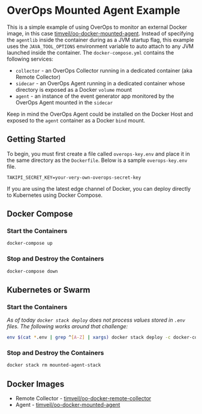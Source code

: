 # OverOps Mounted Agent Example
This is a simple example of using OverOps to monitor an external Docker image, in this case [timveil/oo-docker-mounted-agent](https://hub.docker.com/r/timveil/oo-docker-mounted-agent/).  Instead of specifying the `agentlib` inside the container during as a JVM startup flag, this example uses the `JAVA_TOOL_OPTIONS` environment variable to auto attach to any JVM launched inside the container.  The `docker-compose.yml` contains the following services:
* `collector` - an OverOps Collector running in a dedicated container (aka Remote Collector)
* `sidecar` - an OverOps Agent running in a dedicated container whose directory is exposed as a Docker `volume` mount
* `agent` - an instance of the event generator app monitored by the OverOps Agent mounted in the `sidecar`

Keep in mind the OverOps Agent could be installed on the Docker Host and exposed to the `agent` container as a Docker `bind` mount. 

## Getting Started
To begin, you must first create a file called `overops-key.env` and place it in the same directory as the `Dockerfile`.  Below is a sample `overops-key.env` file.

```properties
TAKIPI_SECRET_KEY=your-very-own-overops-secret-key
```

If you are using the latest edge channel of Docker, you can deploy directly to Kubernetes using Docker Compose.

## Docker Compose

### Start the Containers
```bash
docker-compose up
```

### Stop and Destroy the Containers
```bash
docker-compose down
```

## Kubernetes or Swarm

### Start the Containers
*As of today `docker stack deploy` does not process values stored in `.env` files.  The following works around that challenge:*
```bash
env $(cat *.env | grep ^[A-Z] | xargs) docker stack deploy -c docker-compose.yml mounted-agent-stack
```

### Stop and Destroy the Containers
```bash
docker stack rm mounted-agent-stack
```

## Docker Images
* Remote Collector - [timveil/oo-docker-remote-collector](https://hub.docker.com/r/timveil/oo-docker-remote-collector/)
* Agent - [timveil/oo-docker-mounted-agent](https://hub.docker.com/r/timveil/oo-docker-mounted-agent/)